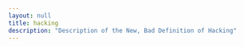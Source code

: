 ```yaml
---
layout: null
title: hacking
description: "Description of the New, Bad Definition of Hacking"
---
```

